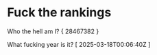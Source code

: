 # Fuck the rankings

Who the hell am I?
{ 28467382 }

What fucking year is it?
[ 2025-03-18T00:06:40Z ]
